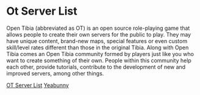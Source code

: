 # Ot Server List
Open Tibia (abbreviated as OT) is an open source role-playing game that allows people to create their own servers for the public to play. They may have unique content, brand-new maps, special features or even custom skill/level rates different than those in the original Tibia. Along with Open Tibia comes an Open Tibia community formed by players just like you who want to create something of their own. People within this community help each other, provide tutorials, contribute to the development of new and improved servers, among other things.

[OT Server List](https://otserverlist.me/ "OT Server List")
[Yeabunny](https://yeabunny.com "Yeabunny")
